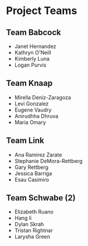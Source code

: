 # Project Teams

## Team Babcock
- Janet Hernandez
- Kathryn O'Neill
- Kimberly Luna
- Logan Purvis

## Team Knaap
- Mirella Deniz-Zaragoza
- Levi Gonzalez
- Eugene Vaudry 
- Anirudhha Dhruva
- Maria Omary

## Team Link
- Ana Ramirez Zarate
- Stephanie DeMora-Rettberg
- Gary Rettberg 
- Jessica Barriga
- Esau Casimiro 

## Team Schwabe (2)
- Elizabeth Ruano
- Hang li
- Dylan Skrah
- Tristan Rightnar
- Larysha Green


